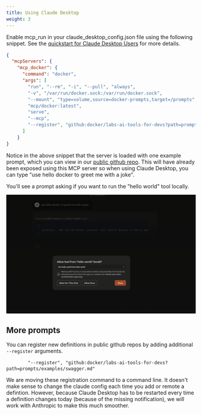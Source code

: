```yaml
---
title: Using Claude Desktop
weight: 3
---
```


Enable mcp_run in your claude_desktop_config.json file using the following snippet.  See the [quickstart for Claude Desktop Users](https://modelcontextprotocol.io/quickstart/user) for more details.

```json
{
  "mcpServers": {
    "mcp_docker": {
      "command": "docker",
      "args": [
        "run", "--rm", "-i", "--pull", "always",
        "-v", "/var/run/docker.sock:/var/run/docker.sock",
        "--mount", "type=volume,source=docker-prompts,target=/prompts",
        "mcp/docker:latest",
        "serve",
        "--mcp",
        "--register", "github:docker/labs-ai-tools-for-devs?path=prompts/examples/hello_world.md"
      ]
    }
}
```

Notice in the above snippet that the server is loaded with one example prompt, which you can view in our [public github repo](https://github.com/docker/labs-ai-tools-for-devs/blob/main/prompts/examples/hello_world.md?plain=1).
This will have already been exposed using this MCP server so when using Claude Desktop, you can type "use hello docker to greet me with a joke".

You'll see a prompt asking if you want to run the "hello world" tool locally.

![consent](consent.png)

## More prompts

You can register new definitions in public github repos by adding additional `--register` arguments.

```
        "--register", "github:docker/labs-ai-tools-for-devs?path=prompts/examples/swagger.md"
```

We are moving these registration command to a command line. It doesn't make sense to change the claude 
config each time you add or remote a defintion.  However, because Claude Desktop has to be restarted 
every time a definition changes today (because of the missing notification), we will work
with Anthropic to make this much smoother.
